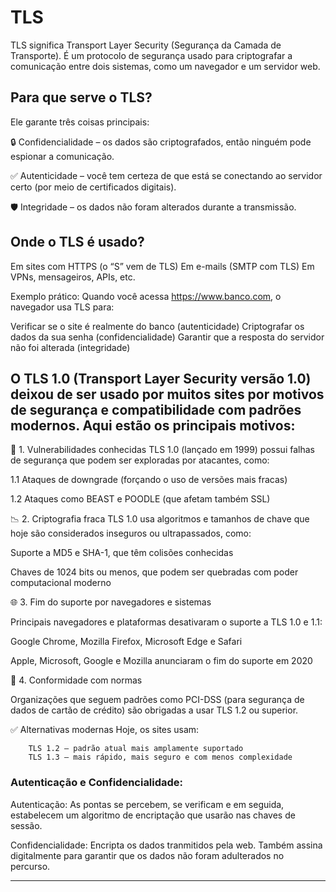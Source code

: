 # TLS

TLS significa Transport Layer Security (Segurança da Camada de Transporte). É um protocolo de segurança usado para criptografar a comunicação entre dois sistemas, como um navegador e um servidor web.

## Para que serve o TLS?

Ele garante três coisas principais:

🔒 Confidencialidade – os dados são criptografados, então ninguém pode espionar a comunicação.

✅ Autenticidade – você tem certeza de que está se conectando ao servidor certo (por meio de certificados digitais).

🛡️ Integridade – os dados não foram alterados durante a transmissão.
		
## Onde o TLS é usado?

Em sites com HTTPS (o “S” vem de TLS)
Em e-mails (SMTP com TLS)
Em VPNs, mensageiros, APIs, etc.
		
  Exemplo prático:
	Quando você acessa https://www.banco.com, o navegador usa TLS para:
	
  Verificar se o site é realmente do banco (autenticidade)
	Criptografar os dados da sua senha (confidencialidade)
	Garantir que a resposta do servidor não foi alterada (integridade)
		
## O TLS 1.0 (Transport Layer Security versão 1.0) deixou de ser usado por muitos sites por motivos de segurança e compatibilidade com padrões modernos. Aqui estão os principais motivos:

🔐 1. Vulnerabilidades conhecidas
TLS 1.0 (lançado em 1999) possui falhas de segurança que podem ser exploradas por atacantes, como:

1.1 Ataques de downgrade (forçando o uso de versões mais fracas)

1.2 Ataques como BEAST e POODLE (que afetam também SSL)

📉 2. Criptografia fraca
TLS 1.0 usa algoritmos e tamanhos de chave que hoje são considerados inseguros ou ultrapassados, como:

Suporte a MD5 e SHA-1, que têm colisões conhecidas

Chaves de 1024 bits ou menos, que podem ser quebradas com poder computacional moderno

🌐 3. Fim do suporte por navegadores e sistemas

Principais navegadores e plataformas desativaram o suporte a TLS 1.0 e 1.1:

Google Chrome, Mozilla Firefox, Microsoft Edge e Safari

Apple, Microsoft, Google e Mozilla anunciaram o fim do suporte em 2020

📜 4. Conformidade com normas

Organizações que seguem padrões como PCI-DSS (para segurança de dados de cartão de crédito) são obrigadas a usar TLS 1.2 ou superior.

✅ Alternativas modernas
		Hoje, os sites usam:

		TLS 1.2 – padrão atual mais amplamente suportado
		TLS 1.3 – mais rápido, mais seguro e com menos complexidade

### Autenticação e Confidencialidade: 
  
  Autenticação: As pontas se percebem, se verificam e em seguida, estabelecem um algoritmo de encriptação que usarão nas chaves de sessão.
  
  Confidencialidade: Encripta os dados tranmitidos pela web. Também assina digitalmente para garantir que os dados não foram adulterados no percurso. 

---

